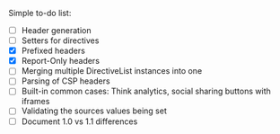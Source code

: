 Simple to-do list:

 - [ ] Header generation
 - [ ] Setters for directives
 - [X] Prefixed headers
 - [X] Report-Only headers
 - [ ] Merging multiple DirectiveList instances into one
 - [ ] Parsing of CSP headers
 - [ ] Built-in common cases: Think analytics, social sharing buttons with iframes
 - [ ] Validating the sources values being set
 - [ ] Document 1.0 vs 1.1 differences

